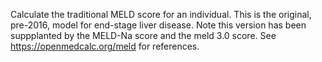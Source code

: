 Calculate the traditional MELD score for an individual. This is the original, pre-2016, model for end-stage liver disease. Note this version has been suppplanted by the MELD-Na score and the meld 3.0 score. See https://openmedcalc.org/meld for references. 